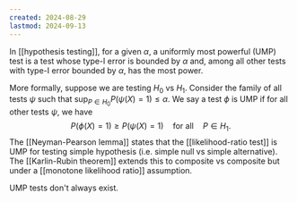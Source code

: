 ```yaml
---
created: 2024-08-29
lastmod: 2024-09-13
---
```

In [[hypothesis testing]], for a given $\alpha$, a uniformly most powerful (UMP) test is a test whose type-I error is bounded by $\alpha$ and, among all other tests with type-I error bounded by $\alpha$, has the most power. 

More formally, suppose we are testing $H_0$ vs $H_1$. Consider the family of all tests $\psi$ such that $\sup_{P\in H_0}P(\psi(X) = 1)\leq \alpha$. We say a test $\phi$ is UMP if for all other tests $\psi$, we have 
$$
P (\phi(X) = 1) \geq P(\psi(X)=1)\quad\text{for all}\quad P\in H_1.
$$
The [[Neyman-Pearson lemma]] states that the [[likelihood-ratio test]] is UMP for testing simple hypothesis (i.e. simple null vs simple alternative). The [[Karlin-Rubin theorem]] extends this to composite vs composite but under a [[monotone likelihood ratio]] assumption. 

UMP tests don't always exist. 